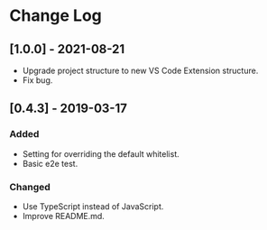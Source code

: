 # Change Log

## [1.0.0] - 2021-08-21

- Upgrade project structure to new VS Code Extension structure.
- Fix bug.

## [0.4.3] - 2019-03-17

### Added
- Setting for overriding the default whitelist.
- Basic e2e test.

### Changed
- Use TypeScript instead of JavaScript.
- Improve README.md.
